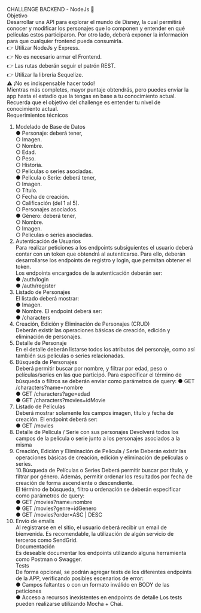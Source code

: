 CHALLENGE BACKEND - NodeJs
🚀
<br>
Objetivo
<br>
Desarrollar una API para explorar el mundo de Disney, la cual permitirá conocer y modificar los
personajes que lo componen y entender en qué películas estos participaron. Por otro lado, deberá
exponer la información para que cualquier frontend pueda consumirla.
<br>
👉 Utilizar NodeJs y Express.<br>
👉 No es necesario armar el Frontend.<br>
👉 Las rutas deberán seguir el patrón REST.<br>
👉 Utilizar la librería Sequelize.<br>
⚠ ¡No es indispensable hacer todo!<br>
Mientras más completes, mayor puntaje obtendrás, pero puedes enviar la app hasta el estadío que la
tengas en base a tu conocimiento actual. Recuerda que el objetivo del challenge es entender tu nivel
de conocimiento actual.
<br>
Requerimientos técnicos
<br>
1. Modelado de Base de Datos<br>
●
Personaje: deberá tener,<br>
○
Imagen.<br>
○
Nombre.<br>
○
Edad.<br>
○
Peso.<br>
○
Historia.<br>
○
Películas o series asociadas.<br>
●
Película o Serie: deberá tener,<br>
○
Imagen.<br>
○
Título.<br>
○
Fecha de creación.<br>
○
Calificación (del 1 al 5).<br>
○
Personajes asociados.<br>
●
Género: deberá tener,<br>
○
Nombre.<br>
○
Imagen.<br>
○
Películas o series asociadas.<br>
2. Autenticación de Usuarios<br>
Para realizar peticiones a los endpoints subsiguientes el usuario deberá contar con un token que
obtendrá al autenticarse. Para ello, deberán desarrollarse los endpoints de registro y login, que
permitan obtener el token.<br>
Los endpoints encargados de la autenticación deberán ser:<br>
●
/auth/login<br>
●
/auth/register<br>
3. Listado de Personajes<br>
El listado deberá mostrar:<br>
●
Imagen.<br>
●
Nombre.
El endpoint deberá ser:<br>
●
/characters<br>
4. Creación, Edición y Eliminación de Personajes (CRUD)<br>
Deberán existir las operaciones básicas de creación, edición y eliminación de personajes.
5. Detalle de Personaje<br>
En el detalle deberán listarse todos los atributos del personaje, como así también sus películas o
series relacionadas.<br>
6. Búsqueda de Personajes<br>
Deberá permitir buscar por nombre, y filtrar por edad, peso o películas/series en las que participó.
Para especificar el término de búsqueda o filtros se deberán enviar como parámetros de query:
●
GET /characters?name=nombre<br>
●
GET /characters?age=edad<br>
●
GET /characters?movies=idMovie<br>
7. Listado de Películas<br>
Deberá mostrar solamente los campos imagen, título y fecha de creación.
El endpoint deberá ser:<br>
●
GET /movies<br>
8. Detalle de Película / Serie con sus personajes
Devolverá todos los campos de la película o serie junto a los personajes asociados a la misma<br>
9. Creación, Edición y Eliminación de Película / Serie
Deberán existir las operaciones básicas de creación, edición y eliminación de películas o series.<br>
10.Búsqueda de Películas o Series
Deberá permitir buscar por título, y filtrar por género. Además, permitir ordenar los resultados
por fecha de creación de forma ascendiente o descendiente.<br>
El término de búsqueda, filtro u ordenación se deberán especificar como parámetros de query:<br>
●
GET /movies?name=nombre<br>
●
GET /movies?genre=idGenero<br>
●
GET /movies?order=ASC | DESC<br>
11. Envío de emails<br>
Al registrarse en el sitio, el usuario deberá recibir un email de bienvenida. Es recomendable, la
utilización de algún servicio de terceros como SendGrid.<br>
Documentación<br>
Es deseable documentar los endpoints utilizando alguna herramienta como Postman o
Swagger.<br>
Tests<br>
De forma opcional, se podrán agregar tests de los diferentes endpoints de la APP, verificando
posibles escenarios de error:<br>
●
Campos faltantes o con un formato inválido en BODY de las peticiones<br>
●
Acceso a recursos inexistentes en endpoints de detalle
Los tests pueden realizarse utilizando Mocha + Chai.
